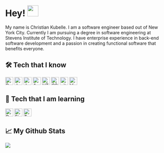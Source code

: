 # Hey! <img src="https://user-images.githubusercontent.com/44238558/121788468-7d732680-cb9b-11eb-97bd-597208513cbe.gif" width="35px">



My name is Christian Kubelle. I am a software engineer based out of New York City. Currently I am pursuing a degree in software engineering at Stevens Institute of Technology. I have enterprise experience in back-end software development and a passion in creating functional software that benefits everyone. 

## 🛠  Tech that I know
<img src="https://img.shields.io/badge/Python-282C34?logo=python&logoColor=FFD43B" alt="Python logo" title="Python" height="25" /> <img src="https://img.shields.io/badge/Java-282C34?logo=java&logoColor=F05032" alt="Java logo" title="Java" height="25" />
<img src="https://img.shields.io/badge/JavaScript-282C34?logo=javascript&logoColor=F7DF1E" alt="JavaScript logo" title="JavaScript" height="25" />
<img src="https://img.shields.io/badge/Angular-282C34?logo=angular&logoColor=dd1b16" alt="Angular logo" title="Angular" height="25" />
<img src="https://img.shields.io/badge/HTML5-282C34?logo=html5&logoColor=E34F26" alt="HTML5 logo" title="HTML5" height="25" />
<img src="https://img.shields.io/badge/CSS-282C34?logo=css3&logoColor=1572B6" alt="CSS logo" title="CSS" height="25" />
<img src="https://img.shields.io/badge/git-282C34?logo=git&logoColor=F05032" alt="git logo" title="git" height="25" />
<img src="https://img.shields.io/badge/VS%20Code-282C34?logo=visual-studio-code&logoColor=007ACC" alt="Visual Studio Code logo" title="Visual Studio Code" height="25" />


## 📖  Tech that I am learning
<img src="https://img.shields.io/badge/Docker-282C34?logo=docker&logoColor=0db7ed" alt="Docker logo" title="Docker" height="25" /> <img src="https://img.shields.io/badge/Firebase-282C34?logo=firebase&logoColor=FFCA28" alt="Firebase logo" title="Firebase" height="25" />
<img src="https://img.shields.io/badge/TypeScript-282C34?logo=typescript&logoColor=3178C6" alt="TypeScript logo" title="TypeScript" height="25" />

## &#x1f4c8; My Github Stats
![](https://github-readme-stats.vercel.app/api?username=ckubelle) 


